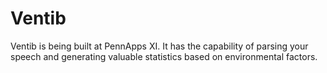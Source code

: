 # Ventib

Ventib is being built at PennApps XI. It has the capability of parsing your speech and generating valuable statistics based on environmental factors. 

